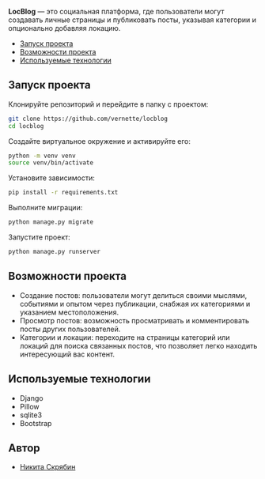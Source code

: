 **LocBlog** — это социальная платформа, где пользователи могут создавать личные страницы и публиковать посты, указывая категории и опционально добавляя локацию.

- [Запуск проекта](#запуск-проекта)
- [Возможности проекта](#возможности-проекта)
- [Используемые технологии](#используемые-технологии)

## Запуск проекта

Клонируйте репозиторий и перейдите в папку с проектом:

```bash
git clone https://github.com/vernette/locblog
cd locblog
```

Создайте виртуальное окружение и активируйте его:

```bash
python -m venv venv
source venv/bin/activate
```

Установите зависимости:

```bash
pip install -r requirements.txt
```

Выполните миграции:

```bash
python manage.py migrate
```

Запустите проект:

```bash
python manage.py runserver
```

## Возможности проекта

- Создание постов: пользователи могут делиться своими мыслями, событиями и опытом через публикации, снабжая их категориями и указанием местоположения.
- Просмотр постов: возможность просматривать и комментировать посты других пользователей.
- Категории и локации: переходите на страницы категорий или локаций для поиска связанных постов, что позволяет легко находить интересующий вас контент.

## Используемые технологии

- Django
- Pillow
- sqlite3
- Bootstrap

## Автор

- [Никита Скрябин](https://github.com/vernette)
